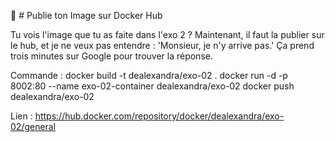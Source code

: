 🐳 # Publie ton Image sur Docker Hub

Tu vois l'image que tu as faite dans l'exo 2 ? Maintenant, il faut la publier sur le hub, et je ne veux pas entendre : 'Monsieur, je n'y arrive pas.' Ça prend trois minutes sur Google pour trouver la réponse.

Commande :
docker build -t dealexandra/exo-02 .
docker run -d -p 8002:80 --name exo-02-container dealexandra/exo-02
docker push dealexandra/exo-02

Lien : https://hub.docker.com/repository/docker/dealexandra/exo-02/general
